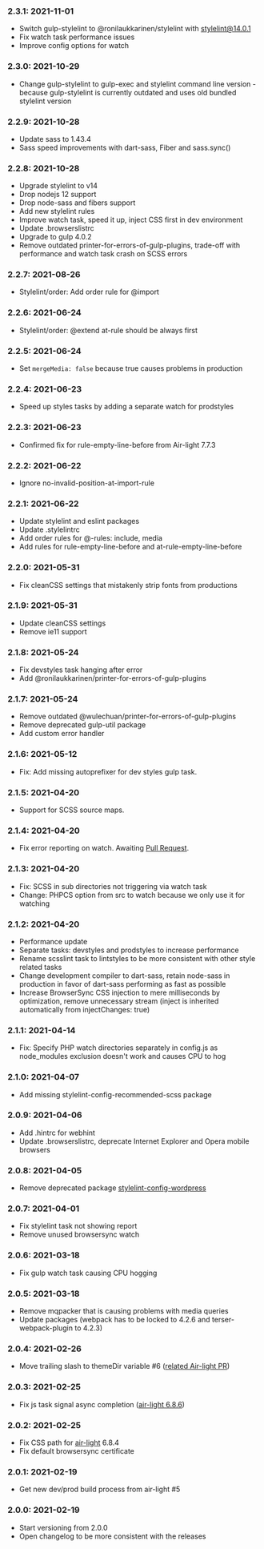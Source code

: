 ### 2.3.1: 2021-11-01

* Switch gulp-stylelint to @ronilaukkarinen/stylelint with stylelint@14.0.1
* Fix watch task performance issues
* Improve config options for watch

### 2.3.0: 2021-10-29

* Change gulp-stylelint to gulp-exec and stylelint command line version - because gulp-stylelint is currently outdated and uses old bundled stylelint version

### 2.2.9: 2021-10-28

* Update sass to 1.43.4
* Sass speed improvements with dart-sass, Fiber and sass.sync()

### 2.2.8: 2021-10-28

* Upgrade stylelint to v14
* Drop nodejs 12 support
* Drop node-sass and fibers support
* Add new stylelint rules
* Improve watch task, speed it up, inject CSS first in dev environment
* Update .browserslistrc
* Upgrade to gulp 4.0.2
* Remove outdated printer-for-errors-of-gulp-plugins, trade-off with performance and watch task crash on SCSS errors

### 2.2.7: 2021-08-26

* Stylelint/order: Add order rule for @import

### 2.2.6: 2021-06-24

* Stylelint/order: @extend at-rule should be always first

### 2.2.5: 2021-06-24

* Set `mergeMedia: false` because true causes problems in production

### 2.2.4: 2021-06-23

* Speed up styles tasks by adding a separate watch for prodstyles 

### 2.2.3: 2021-06-23

* Confirmed fix for rule-empty-line-before from Air-light 7.7.3

### 2.2.2: 2021-06-22

* Ignore no-invalid-position-at-import-rule

### 2.2.1: 2021-06-22

* Update stylelint and eslint packages
* Update .stylelintrc
* Add order rules for @-rules: include, media
* Add rules for rule-empty-line-before and at-rule-empty-line-before

### 2.2.0: 2021-05-31

* Fix cleanCSS settings that mistakenly strip fonts from productions

### 2.1.9: 2021-05-31

* Update cleanCSS settings
* Remove ie11 support

### 2.1.8: 2021-05-24

* Fix devstyles task hanging after error
* Add @ronilaukkarinen/printer-for-errors-of-gulp-plugins

### 2.1.7: 2021-05-24

* Remove outdated @wulechuan/printer-for-errors-of-gulp-plugins
* Remove deprecated gulp-util package
* Add custom error handler

### 2.1.6: 2021-05-12

* Fix: Add missing autoprefixer for dev styles gulp task.

### 2.1.5: 2021-04-20

* Support for SCSS source maps.

### 2.1.4: 2021-04-20

* Fix error reporting on watch. Awaiting [Pull Request](https://github.com/wulechuan/wulechuan-js-printer-for-errors-of-gulp-plugins/pull/3).

### 2.1.3: 2021-04-20

* Fix: SCSS in sub directories not triggering via watch task
* Change: PHPCS option from src to watch because we only use it for watching

### 2.1.2: 2021-04-20

* Performance update
* Separate tasks: devstyles and prodstyles to increase performance
* Rename scsslint task to lintstyles to be more consistent with other style related tasks
* Change development compiler to dart-sass, retain node-sass in production in favor of dart-sass performing as fast as possible
* Increase BrowserSync CSS injection to mere milliseconds by optimization, remove unnecessary stream (inject is inherited automatically from injectChanges: true)

### 2.1.1: 2021-04-14

* Fix: Specify PHP watch directories separately in config.js as node_modules exclusion doesn't work and causes CPU to hog

### 2.1.0: 2021-04-07

* Add missing stylelint-config-recommended-scss package

### 2.0.9: 2021-04-06

* Add .hintrc for webhint
* Update .browserslistrc, deprecate Internet Explorer and Opera mobile browsers

### 2.0.8: 2021-04-05

* Remove deprecated package [stylelint-config-wordpress](https://www.npmjs.com/package/stylelint-config-wordpress)

### 2.0.7: 2021-04-01

* Fix stylelint task not showing report
* Remove unused browsersync watch

### 2.0.6: 2021-03-18

* Fix gulp watch task causing CPU hogging

### 2.0.5: 2021-03-18

* Remove mqpacker that is causing problems with media queries
* Update packages (webpack has to be locked to 4.2.6 and terser-webpack-plugin to 4.2.3)

### 2.0.4: 2021-02-26

* Move trailing slash to themeDir variable #6 ([related Air-light PR](https://github.com/digitoimistodude/air-light/pull/75))

### 2.0.3: 2021-02-25

* Fix js task signal async completion ([air-light 6.8.6](https://github.com/digitoimistodude/air-light/releases/tag/6.8.6))
### 2.0.2: 2021-02-25

* Fix CSS path for [air-light](https://github.com/digitoimistodude/air-light/) 6.8.4
* Fix default browsersync certificate
### 2.0.1: 2021-02-19

* Get new dev/prod build process from air-light #5

### 2.0.0: 2021-02-19

* Start versioning from 2.0.0
* Open changelog to be more consistent with the releases
